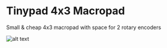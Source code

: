 # Tinypad 4x3 Macropad

Small & cheap 4x3 macropad with space for 2 rotary encoders

![alt text](https://cdn.discordapp.com/attachments/695498165935145020/814281217532755968/20210224_184217.jpg)
